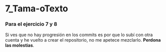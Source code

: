 # 7_Tama-oTexto

### Para el ejercicio 7 y 8
Si ves que no hay progresión en los commits es por que lo subí con otra cuenta y he vuelto a crear el repositorio, no me apetece mezclarlo.
**Perdona las molestias**.
